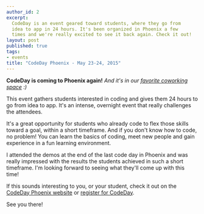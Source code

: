 ```yaml
---
author_id: 2
excerpt:
  CodeDay is an event geared toward students, where they go from
  idea to app in 24 hours. It's been organized in Phoenix a few
  times and we're really excited to see it back again. Check it out!
layout: post
published: true
tags:
- events
title: "CodeDay Phoenix - May 23-24, 2015"
---
```


**CodeDay is coming to Phoenix again!** _And it's in our [favorite coworking space][] :)_

This event gathers students interested in coding and gives them
24 hours to go from idea to app. It's an intense, overnight event
that really challenges the attendees.

It's a great opportunity for students who already code to
flex those skills toward a goal, within a short timeframe. And if
you don't know how to code, no problem! You can learn the basics
of coding, meet new people and gain experience in a fun learning
environment.

I attended the demos at the end of the last code day in Phoenix and
was really impressed with the results the students achieved in such
a short timeframe. I'm looking forward to seeing what they'll come
up with this time!

If this sounds interesting to you, or your student, check it
out on the [CodeDay Phoenix website][] or [register for CodeDay][].

See you there!

[favorite coworking space]: http://cohoots.com/
[CodeDay Phoenix website]: https://codeday.org/phoenix
[register for CodeDay]: https://codeday.org/phoenix/register
